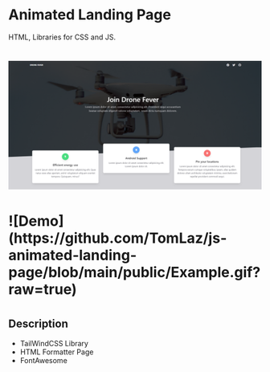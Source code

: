 <h1>Animated Landing Page</h1>
<p>HTML, Libraries for CSS and JS.</p>
<h1 />

![Example](https://github.com/TomLaz/js-animated-landing-page/blob/main/public/example1.png)
<h1 />
![Demo](https://github.com/TomLaz/js-animated-landing-page/blob/main/public/Example.gif?raw=true)
<h1 />

<h2>Description</h2>
<ul>
<li>TailWindCSS Library</li>
<li>HTML Formatter Page</li>
<li>FontAwesome</li>
</ul>